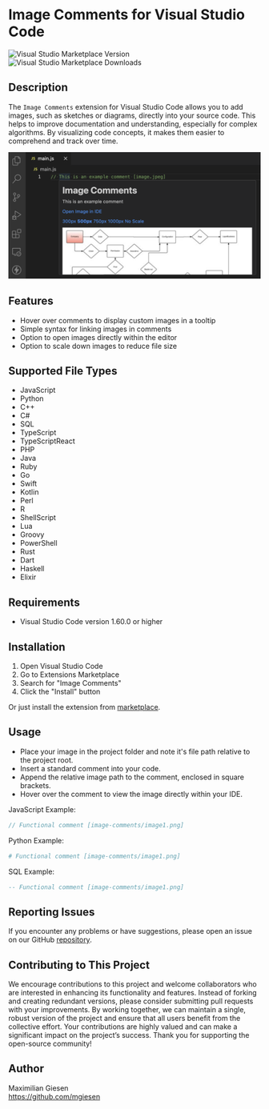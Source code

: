 # Image Comments for Visual Studio Code

![Visual Studio Marketplace Version](https://img.shields.io/visual-studio-marketplace/v/mgiesen.image-comments)
![Visual Studio Marketplace Downloads](https://img.shields.io/visual-studio-marketplace/d/mgiesen.image-comments)

## Description

The `Image Comments` extension for Visual Studio Code allows you to add images, such as sketches or diagrams, directly into your source code. This helps to improve documentation and understanding, especially for complex algorithms. By visualizing code concepts, it makes them easier to comprehend and track over time.

![Image](readme/image-comment.png)

## Features

- Hover over comments to display custom images in a tooltip
- Simple syntax for linking images in comments
- Option to open images directly within the editor
- Option to scale down images to reduce file size

## Supported File Types

- JavaScript
- Python
- C++
- C#
- SQL
- TypeScript
- TypeScriptReact
- PHP
- Java
- Ruby
- Go
- Swift
- Kotlin
- Perl
- R
- ShellScript
- Lua
- Groovy
- PowerShell
- Rust
- Dart
- Haskell
- Elixir

## Requirements

- Visual Studio Code version 1.60.0 or higher

## Installation

1. Open Visual Studio Code
2. Go to Extensions Marketplace
3. Search for "Image Comments"
4. Click the "Install" button

Or just install the extension from [marketplace](https://marketplace.visualstudio.com/items?itemName=mgiesen.image-comments&ssr=false#review-details).

## Usage

- Place your image in the project folder and note it's file path relative to the project root.
- Insert a standard comment into your code.
- Append the relative image path to the comment, enclosed in square brackets.
- Hover over the comment to view the image directly within your IDE.

JavaScript Example:

```js
// Functional comment [image-comments/image1.png]
```

Python Example:

```Python
# Functional comment [image-comments/image1.png]
```

SQL Example:

```sql
-- Functional comment [image-comments/image1.png]
```

## Reporting Issues

If you encounter any problems or have suggestions, please open an issue on our GitHub [repository](https://github.com/mgiesen/Image-Comments).

## Contributing to This Project

We encourage contributions to this project and welcome collaborators who are interested in enhancing its functionality and features. Instead of forking and creating redundant versions, please consider submitting pull requests with your improvements. By working together, we can maintain a single, robust version of the project and ensure that all users benefit from the collective effort. Your contributions are highly valued and can make a significant impact on the project’s success. Thank you for supporting the open-source community!

## Author

Maximilian Giesen  
https://github.com/mgiesen

